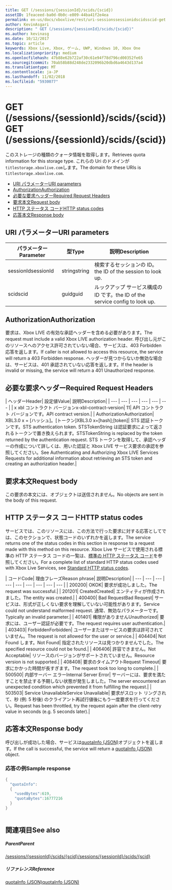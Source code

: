 ```yaml
---
title: GET (/sessions/{sessionId}/scids/{scid})
assetID: 1feaceed-ba0d-0b0c-e809-44ba41f2e4ea
permalink: en-us/docs/xboxlive/rest/uri-sessionssessionidscidsscid-get.html
author: KevinAsgari
description: " GET (/sessions/{sessionId}/scids/{scid})"
ms.author: kevinasg
ms.date: 10/12/2017
ms.topic: article
keywords: Xbox Live, Xbox, ゲーム, UWP, Windows 10, Xbox One
ms.localizationpriority: medium
ms.openlocfilehash: 47b88e62b722af30c61e94f78d796cd00352fe65
ms.sourcegitcommit: 70ab58b88d248de2332096b20dbd6a4643d137a4
ms.translationtype: MT
ms.contentlocale: ja-JP
ms.lasthandoff: 11/02/2018
ms.locfileid: "5930077"
---
```

# <a name="get-sessionssessionidscidsscid"></a><span data-ttu-id="93c7a-104">GET (/sessions/{sessionId}/scids/{scid})</span><span class="sxs-lookup"><span data-stu-id="93c7a-104">GET (/sessions/{sessionId}/scids/{scid})</span></span>
<span data-ttu-id="93c7a-105">このストレージの種類のクォータ情報を取得します。</span><span class="sxs-lookup"><span data-stu-id="93c7a-105">Retrieves quota information for this storage type.</span></span> <span data-ttu-id="93c7a-106">これらの Uri のドメインが`titlestorage.xboxlive.com`します。</span><span class="sxs-lookup"><span data-stu-id="93c7a-106">The domain for these URIs is `titlestorage.xboxlive.com`.</span></span>
 
  * [<span data-ttu-id="93c7a-107">URI パラメーター</span><span class="sxs-lookup"><span data-stu-id="93c7a-107">URI parameters</span></span>](#ID4EX)
  * [<span data-ttu-id="93c7a-108">Authorization</span><span class="sxs-lookup"><span data-stu-id="93c7a-108">Authorization</span></span>](#ID4ECB)
  * [<span data-ttu-id="93c7a-109">必要な要求ヘッダー</span><span class="sxs-lookup"><span data-stu-id="93c7a-109">Required Request Headers</span></span>](#ID4ENB)
  * [<span data-ttu-id="93c7a-110">要求本文</span><span class="sxs-lookup"><span data-stu-id="93c7a-110">Request body</span></span>](#ID4EWC)
  * [<span data-ttu-id="93c7a-111">HTTP ステータス コード</span><span class="sxs-lookup"><span data-stu-id="93c7a-111">HTTP status codes</span></span>](#ID4EBD)
  * [<span data-ttu-id="93c7a-112">応答本文</span><span class="sxs-lookup"><span data-stu-id="93c7a-112">Response body</span></span>](#ID4E2H)
 
<a id="ID4EX"></a>

 
## <a name="uri-parameters"></a><span data-ttu-id="93c7a-113">URI パラメーター</span><span class="sxs-lookup"><span data-stu-id="93c7a-113">URI parameters</span></span>
 
| <span data-ttu-id="93c7a-114">パラメーター</span><span class="sxs-lookup"><span data-stu-id="93c7a-114">Parameter</span></span>| <span data-ttu-id="93c7a-115">型</span><span class="sxs-lookup"><span data-stu-id="93c7a-115">Type</span></span>| <span data-ttu-id="93c7a-116">説明</span><span class="sxs-lookup"><span data-stu-id="93c7a-116">Description</span></span>| 
| --- | --- | --- | 
| <span data-ttu-id="93c7a-117">sessionId</span><span class="sxs-lookup"><span data-stu-id="93c7a-117">sessionId</span></span>| <span data-ttu-id="93c7a-118">string</span><span class="sxs-lookup"><span data-stu-id="93c7a-118">string</span></span>| <span data-ttu-id="93c7a-119">検索するセッションの ID。</span><span class="sxs-lookup"><span data-stu-id="93c7a-119">the ID of the session to look up.</span></span>| 
| <span data-ttu-id="93c7a-120">scid</span><span class="sxs-lookup"><span data-stu-id="93c7a-120">scid</span></span>| <span data-ttu-id="93c7a-121">guid</span><span class="sxs-lookup"><span data-stu-id="93c7a-121">guid</span></span>| <span data-ttu-id="93c7a-122">ルックアップ サービス構成の ID です。</span><span class="sxs-lookup"><span data-stu-id="93c7a-122">the ID of the service config to look up.</span></span>| 
  
<a id="ID4ECB"></a>

 
## <a name="authorization"></a><span data-ttu-id="93c7a-123">Authorization</span><span class="sxs-lookup"><span data-stu-id="93c7a-123">Authorization</span></span>
 
<span data-ttu-id="93c7a-124">要求は、Xbox LIVE の有効な承認ヘッダーを含める必要があります。</span><span class="sxs-lookup"><span data-stu-id="93c7a-124">The request must include a valid Xbox LIVE authorization header.</span></span> <span data-ttu-id="93c7a-125">呼び出し元がこのリソースへのアクセス許可されていない場合、サービスは、403 Forbidden 応答を返します。</span><span class="sxs-lookup"><span data-stu-id="93c7a-125">If caller is not allowed to access this resource, the service will return a 403 Forbidden response.</span></span> <span data-ttu-id="93c7a-126">ヘッダーが見つからないか無効な場合は、サービスは、401 承認されていない応答を返します。</span><span class="sxs-lookup"><span data-stu-id="93c7a-126">If the header is invalid or missing, the service will return a 401 Unauthorized response.</span></span> 
  
<a id="ID4ENB"></a>

 
## <a name="required-request-headers"></a><span data-ttu-id="93c7a-127">必要な要求ヘッダー</span><span class="sxs-lookup"><span data-stu-id="93c7a-127">Required Request Headers</span></span>
 
| <span data-ttu-id="93c7a-128">ヘッダー</span><span class="sxs-lookup"><span data-stu-id="93c7a-128">Header</span></span>| <span data-ttu-id="93c7a-129">設定値</span><span class="sxs-lookup"><span data-stu-id="93c7a-129">Value</span></span>| <span data-ttu-id="93c7a-130">説明</span><span class="sxs-lookup"><span data-stu-id="93c7a-130">Description</span></span>| 
| --- | --- | --- | --- | --- | --- | 
| <span data-ttu-id="93c7a-131">x xbl コントラクト バージョン</span><span class="sxs-lookup"><span data-stu-id="93c7a-131">x-xbl-contract-version</span></span>| <span data-ttu-id="93c7a-132">1</span><span class="sxs-lookup"><span data-stu-id="93c7a-132">1</span></span>| <span data-ttu-id="93c7a-133">API コントラクト バージョンです。</span><span class="sxs-lookup"><span data-stu-id="93c7a-133">API contract version.</span></span>| 
| <span data-ttu-id="93c7a-134">Authorization</span><span class="sxs-lookup"><span data-stu-id="93c7a-134">Authorization</span></span>| <span data-ttu-id="93c7a-135">XBL3.0 x = [ハッシュ]。[トークン]</span><span class="sxs-lookup"><span data-stu-id="93c7a-135">XBL3.0 x=[hash];[token]</span></span>| <span data-ttu-id="93c7a-136">STS 認証トークンです。</span><span class="sxs-lookup"><span data-stu-id="93c7a-136">STS authentication token.</span></span> <span data-ttu-id="93c7a-137">STSTokenString は認証要求によって返されるトークンで置き換えられます。</span><span class="sxs-lookup"><span data-stu-id="93c7a-137">STSTokenString is replaced by the token returned by the authentication request.</span></span> <span data-ttu-id="93c7a-138">STS トークンを取得して、承認ヘッダーの作成について詳しくは、用いた認証と Xbox LIVE サービス要求の承認を参照してください。</span><span class="sxs-lookup"><span data-stu-id="93c7a-138">See Authenticating and Authorizing Xbox LIVE Services Requests for additional information about retrieving an STS token and creating an authorization header.</span></span>| 
  
<a id="ID4EWC"></a>

 
## <a name="request-body"></a><span data-ttu-id="93c7a-139">要求本文</span><span class="sxs-lookup"><span data-stu-id="93c7a-139">Request body</span></span>
 
<span data-ttu-id="93c7a-140">この要求の本文には、オブジェクトは送信されません。</span><span class="sxs-lookup"><span data-stu-id="93c7a-140">No objects are sent in the body of this request.</span></span>
  
<a id="ID4EBD"></a>

 
## <a name="http-status-codes"></a><span data-ttu-id="93c7a-141">HTTP ステータス コード</span><span class="sxs-lookup"><span data-stu-id="93c7a-141">HTTP status codes</span></span>
 
<span data-ttu-id="93c7a-142">サービスでは、このリソースには、この方法で行った要求に対する応答としてでは、このセクションで、状態コードのいずれかを返します。</span><span class="sxs-lookup"><span data-stu-id="93c7a-142">The service returns one of the status codes in this section in response to a request made with this method on this resource.</span></span> <span data-ttu-id="93c7a-143">Xbox Live サービスで使用される標準の HTTP ステータス コードの一覧は、[標準の HTTP ステータス コード](../../additional/httpstatuscodes.md)を参照してください。</span><span class="sxs-lookup"><span data-stu-id="93c7a-143">For a complete list of standard HTTP status codes used with Xbox Live Services, see [Standard HTTP status codes](../../additional/httpstatuscodes.md).</span></span>
 
| <span data-ttu-id="93c7a-144">コード</span><span class="sxs-lookup"><span data-stu-id="93c7a-144">Code</span></span>| <span data-ttu-id="93c7a-145">理由フレーズ</span><span class="sxs-lookup"><span data-stu-id="93c7a-145">Reason phrase</span></span>| <span data-ttu-id="93c7a-146">説明</span><span class="sxs-lookup"><span data-stu-id="93c7a-146">Description</span></span>| 
| --- | --- | --- | --- | --- | --- | --- | --- | --- | 
| <span data-ttu-id="93c7a-147">200</span><span class="sxs-lookup"><span data-stu-id="93c7a-147">200</span></span>| <span data-ttu-id="93c7a-148">OK</span><span class="sxs-lookup"><span data-stu-id="93c7a-148">OK</span></span>| <span data-ttu-id="93c7a-149">要求が成功しました。</span><span class="sxs-lookup"><span data-stu-id="93c7a-149">The request was successful.</span></span>| 
| <span data-ttu-id="93c7a-150">201</span><span class="sxs-lookup"><span data-stu-id="93c7a-150">201</span></span>| <span data-ttu-id="93c7a-151">Created</span><span class="sxs-lookup"><span data-stu-id="93c7a-151">Created</span></span>| <span data-ttu-id="93c7a-152">エンティティが作成されました。</span><span class="sxs-lookup"><span data-stu-id="93c7a-152">The entity was created.</span></span>| 
| <span data-ttu-id="93c7a-153">400</span><span class="sxs-lookup"><span data-stu-id="93c7a-153">400</span></span>| <span data-ttu-id="93c7a-154">Bad Request</span><span class="sxs-lookup"><span data-stu-id="93c7a-154">Bad Request</span></span>| <span data-ttu-id="93c7a-155">サービスは、形式が正しくない要求を理解していない可能性があります。</span><span class="sxs-lookup"><span data-stu-id="93c7a-155">Service could not understand malformed request.</span></span> <span data-ttu-id="93c7a-156">通常、無効なパラメーターです。</span><span class="sxs-lookup"><span data-stu-id="93c7a-156">Typically an invalid parameter.</span></span>| 
| <span data-ttu-id="93c7a-157">401</span><span class="sxs-lookup"><span data-stu-id="93c7a-157">401</span></span>| <span data-ttu-id="93c7a-158">権限がありません</span><span class="sxs-lookup"><span data-stu-id="93c7a-158">Unauthorized</span></span>| <span data-ttu-id="93c7a-159">要求には、ユーザー認証が必要です。</span><span class="sxs-lookup"><span data-stu-id="93c7a-159">The request requires user authentication.</span></span>| 
| <span data-ttu-id="93c7a-160">403</span><span class="sxs-lookup"><span data-stu-id="93c7a-160">403</span></span>| <span data-ttu-id="93c7a-161">Forbidden</span><span class="sxs-lookup"><span data-stu-id="93c7a-161">Forbidden</span></span>| <span data-ttu-id="93c7a-162">ユーザーまたはサービスの要求は許可されていません。</span><span class="sxs-lookup"><span data-stu-id="93c7a-162">The request is not allowed for the user or service.</span></span>| 
| <span data-ttu-id="93c7a-163">404</span><span class="sxs-lookup"><span data-stu-id="93c7a-163">404</span></span>| <span data-ttu-id="93c7a-164">Not Found します。</span><span class="sxs-lookup"><span data-stu-id="93c7a-164">Not Found</span></span>| <span data-ttu-id="93c7a-165">指定されたリソースは見つかりませんでした。</span><span class="sxs-lookup"><span data-stu-id="93c7a-165">The specified resource could not be found.</span></span>| 
| <span data-ttu-id="93c7a-166">406</span><span class="sxs-lookup"><span data-stu-id="93c7a-166">406</span></span>| <span data-ttu-id="93c7a-167">許容できません。</span><span class="sxs-lookup"><span data-stu-id="93c7a-167">Not Acceptable</span></span>| <span data-ttu-id="93c7a-168">リソースのバージョンがサポートされていません。</span><span class="sxs-lookup"><span data-stu-id="93c7a-168">Resource version is not supported.</span></span>| 
| <span data-ttu-id="93c7a-169">408</span><span class="sxs-lookup"><span data-stu-id="93c7a-169">408</span></span>| <span data-ttu-id="93c7a-170">要求のタイムアウト</span><span class="sxs-lookup"><span data-stu-id="93c7a-170">Request Timeout</span></span>| <span data-ttu-id="93c7a-171">要求にかかった時間が長すぎます。</span><span class="sxs-lookup"><span data-stu-id="93c7a-171">The request took too long to complete.</span></span>| 
| <span data-ttu-id="93c7a-172">500</span><span class="sxs-lookup"><span data-stu-id="93c7a-172">500</span></span>| <span data-ttu-id="93c7a-173">内部サーバー エラー</span><span class="sxs-lookup"><span data-stu-id="93c7a-173">Internal Server Error</span></span>| <span data-ttu-id="93c7a-174">サーバーには、要求を満たすことを禁止する予期しない状態が発生しました。</span><span class="sxs-lookup"><span data-stu-id="93c7a-174">The server encountered an unexpected condition which prevented it from fulfilling the request.</span></span>| 
| <span data-ttu-id="93c7a-175">503</span><span class="sxs-lookup"><span data-stu-id="93c7a-175">503</span></span>| <span data-ttu-id="93c7a-176">Service Unavailable</span><span class="sxs-lookup"><span data-stu-id="93c7a-176">Service Unavailable</span></span>| <span data-ttu-id="93c7a-177">要求がスロット リングされて、秒 (例: 5 秒後) のクライアント再試行値後にもう一度要求を行ってください。</span><span class="sxs-lookup"><span data-stu-id="93c7a-177">Request has been throttled, try the request again after the client-retry value in seconds (e.g. 5 seconds later).</span></span>| 
  
<a id="ID4E2H"></a>

 
## <a name="response-body"></a><span data-ttu-id="93c7a-178">応答本文</span><span class="sxs-lookup"><span data-stu-id="93c7a-178">Response body</span></span>
 
<span data-ttu-id="93c7a-179">呼び出しが成功した場合、サービスは[quotaInfo (JSON)](../../json/json-quota.md)オブジェクトを返します。</span><span class="sxs-lookup"><span data-stu-id="93c7a-179">If the call is successful, the service will return a [quotaInfo (JSON)](../../json/json-quota.md) object.</span></span> 
 
<a id="ID4EKAAC"></a>

 
### <a name="sample-response"></a><span data-ttu-id="93c7a-180">応答の例</span><span class="sxs-lookup"><span data-stu-id="93c7a-180">Sample response</span></span>
 

```cpp
{
  "quotaInfo":
  {
    "usedBytes":619,
    "quotaBytes":16777216
  }
}
         
```

   
<a id="ID4EWAAC"></a>

 
## <a name="see-also"></a><span data-ttu-id="93c7a-181">関連項目</span><span class="sxs-lookup"><span data-stu-id="93c7a-181">See also</span></span>
 
<a id="ID4EYAAC"></a>

 
##### <a name="parent"></a><span data-ttu-id="93c7a-182">Parent</span><span class="sxs-lookup"><span data-stu-id="93c7a-182">Parent</span></span> 

[<span data-ttu-id="93c7a-183">/sessions/{sessionId}/scids/{scid}</span><span class="sxs-lookup"><span data-stu-id="93c7a-183">/sessions/{sessionId}/scids/{scid}</span></span>](uri-sessionssessionidscidsscid.md)

  
<a id="ID4ECBAC"></a>

 
##### <a name="reference"></a><span data-ttu-id="93c7a-184">リファレンス</span><span class="sxs-lookup"><span data-stu-id="93c7a-184">Reference</span></span> 

[<span data-ttu-id="93c7a-185">quotaInfo (JSON)</span><span class="sxs-lookup"><span data-stu-id="93c7a-185">quotaInfo (JSON)</span></span>](../../json/json-quota.md)

   